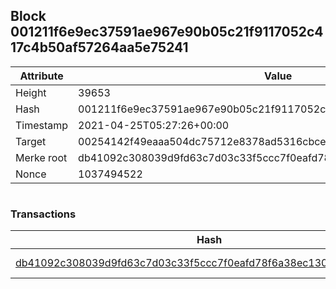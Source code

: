 ## Block 001211f6e9ec37591ae967e90b05c21f9117052c417c4b50af57264aa5e75241

Attribute | Value
--- | ---
Height | 39653
Hash | 001211f6e9ec37591ae967e90b05c21f9117052c417c4b50af57264aa5e75241
Timestamp | 2021-04-25T05:27:26+00:00
Target | 00254142f49eaaa504dc75712e8378ad5316cbcead634704b3734b6271167cc4
Merke root | db41092c308039d9fd63c7d03c33f5ccc7f0eafd78f6a38ec130ab53bb1702d1
Nonce | 1037494522

```

```

### Transactions

Hash | Amount
--- | ---
[db41092c308039d9fd63c7d03c33f5ccc7f0eafd78f6a38ec130ab53bb1702d1](db41092c308039d9fd63c7d03c33f5ccc7f0eafd78f6a38ec130ab53bb1702d1.md) | 10.00000000 SKEPTI 
